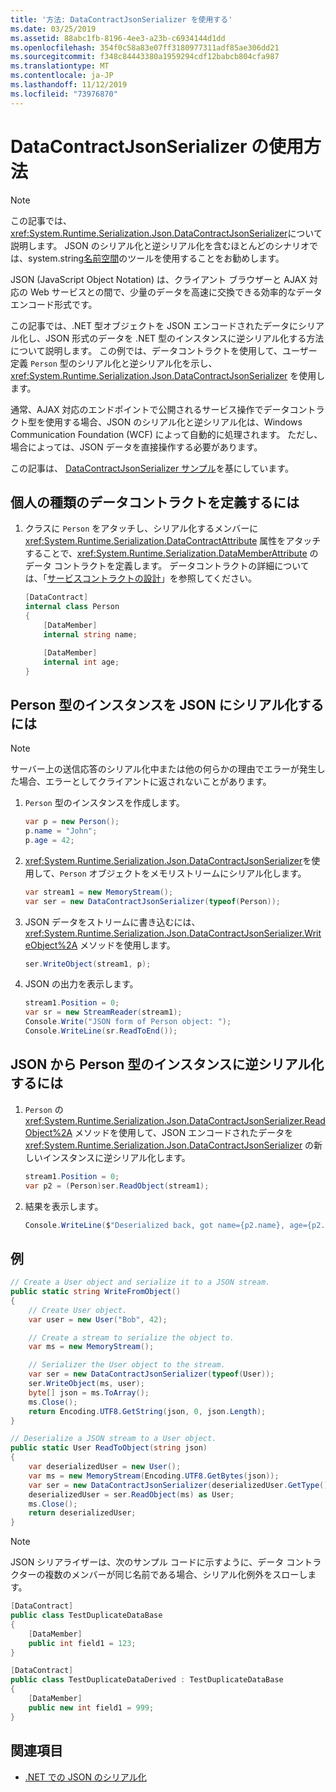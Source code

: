 ```yaml
---
title: '方法: DataContractJsonSerializer を使用する'
ms.date: 03/25/2019
ms.assetid: 88abc1fb-8196-4ee3-a23b-c6934144d1dd
ms.openlocfilehash: 354f0c58a83e07ff3180977311adf85ae306dd21
ms.sourcegitcommit: f348c84443380a1959294cdf12babcb804cfa987
ms.translationtype: MT
ms.contentlocale: ja-JP
ms.lasthandoff: 11/12/2019
ms.locfileid: "73976870"
---
```

# <a name="how-to-use-datacontractjsonserializer"></a>DataContractJsonSerializer の使用方法

> [!NOTE]
> この記事では、<xref:System.Runtime.Serialization.Json.DataContractJsonSerializer>について説明します。 JSON のシリアル化と逆シリアル化を含むほとんどのシナリオでは、system.string[名前空間](../../../standard/serialization/system-text-json-overview.md)のツールを使用することをお勧めします。

JSON (JavaScript Object Notation) は、クライアント ブラウザーと AJAX 対応の Web サービスとの間で、少量のデータを高速に交換できる効率的なデータ エンコード形式です。

この記事では、.NET 型オブジェクトを JSON エンコードされたデータにシリアル化し、JSON 形式のデータを .NET 型のインスタンスに逆シリアル化する方法について説明します。 この例では、データコントラクトを使用して、ユーザー定義 `Person` 型のシリアル化と逆シリアル化を示し、<xref:System.Runtime.Serialization.Json.DataContractJsonSerializer> を使用します。

通常、AJAX 対応のエンドポイントで公開されるサービス操作でデータコントラクト型を使用する場合、JSON のシリアル化と逆シリアル化は、Windows Communication Foundation (WCF) によって自動的に処理されます。 ただし、場合によっては、JSON データを直接操作する必要があります。

この記事は、 [DataContractJsonSerializer サンプル](../samples/json-serialization.md)を基にしています。

## <a name="to-define-the-data-contract-for-a-person-type"></a>個人の種類のデータコントラクトを定義するには

1. クラスに `Person` をアタッチし、シリアル化するメンバーに <xref:System.Runtime.Serialization.DataContractAttribute> 属性をアタッチすることで、<xref:System.Runtime.Serialization.DataMemberAttribute> のデータ コントラクトを定義します。 データコントラクトの詳細については、「[サービスコントラクトの設計](../designing-service-contracts.md)」を参照してください。

    ```csharp
    [DataContract]
    internal class Person
    {
        [DataMember]
        internal string name;

        [DataMember]
        internal int age;
    }
    ```

## <a name="to-serialize-an-instance-of-type-person-to-json"></a>Person 型のインスタンスを JSON にシリアル化するには

> [!NOTE]
> サーバー上の送信応答のシリアル化中または他の何らかの理由でエラーが発生した場合、エラーとしてクライアントに返されないことがあります。

1. `Person` 型のインスタンスを作成します。

    ```csharp
    var p = new Person();
    p.name = "John";
    p.age = 42;
    ```

2. <xref:System.Runtime.Serialization.Json.DataContractJsonSerializer>を使用して、`Person` オブジェクトをメモリストリームにシリアル化します。

    ```csharp
    var stream1 = new MemoryStream();
    var ser = new DataContractJsonSerializer(typeof(Person));
    ```

3. JSON データをストリームに書き込むには、<xref:System.Runtime.Serialization.Json.DataContractJsonSerializer.WriteObject%2A> メソッドを使用します。

    ```csharp
    ser.WriteObject(stream1, p);
    ```

4. JSON の出力を表示します。

    ```csharp
    stream1.Position = 0;
    var sr = new StreamReader(stream1);
    Console.Write("JSON form of Person object: ");
    Console.WriteLine(sr.ReadToEnd());
    ```

## <a name="to-deserialize-an-instance-of-type-person-from-json"></a>JSON から Person 型のインスタンスに逆シリアル化するには

1. `Person` の <xref:System.Runtime.Serialization.Json.DataContractJsonSerializer.ReadObject%2A> メソッドを使用して、JSON エンコードされたデータを <xref:System.Runtime.Serialization.Json.DataContractJsonSerializer> の新しいインスタンスに逆シリアル化します。

    ```csharp
    stream1.Position = 0;
    var p2 = (Person)ser.ReadObject(stream1);
    ```

2. 結果を表示します。

    ```csharp
    Console.WriteLine($"Deserialized back, got name={p2.name}, age={p2.age}");
    ```

## <a name="example"></a>例

```csharp
// Create a User object and serialize it to a JSON stream.
public static string WriteFromObject()
{
    // Create User object.
    var user = new User("Bob", 42);

    // Create a stream to serialize the object to.
    var ms = new MemoryStream();

    // Serializer the User object to the stream.
    var ser = new DataContractJsonSerializer(typeof(User));
    ser.WriteObject(ms, user);
    byte[] json = ms.ToArray();
    ms.Close();
    return Encoding.UTF8.GetString(json, 0, json.Length);
}

// Deserialize a JSON stream to a User object.
public static User ReadToObject(string json)
{
    var deserializedUser = new User();
    var ms = new MemoryStream(Encoding.UTF8.GetBytes(json));
    var ser = new DataContractJsonSerializer(deserializedUser.GetType());
    deserializedUser = ser.ReadObject(ms) as User;
    ms.Close();
    return deserializedUser;
}
```

> [!NOTE]
> JSON シリアライザーは、次のサンプル コードに示すように、データ コントラクターの複数のメンバーが同じ名前である場合、シリアル化例外をスローします。

```csharp
[DataContract]
public class TestDuplicateDataBase
{
    [DataMember]
    public int field1 = 123;
}

[DataContract]
public class TestDuplicateDataDerived : TestDuplicateDataBase
{
    [DataMember]
    public new int field1 = 999;
}
```

## <a name="see-also"></a>関連項目

- [.NET での JSON のシリアル化](../../../standard/serialization/system-text-json-overview.md)
